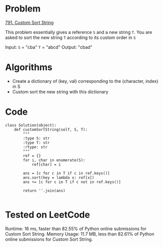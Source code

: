 # Problem
[791. Custom Sort String](https://leetcode.com/problems/custom-sort-string/)

This problem essentially gives a reference `S` and a new string `T`. You are asked to sort the new string `T` according to its custom order in `S` 

Input:
`S` = "cba"
`T` = "abcd"
Output: "cbad"

# Algorithms
* Create a dictionary of (key, val) corresponding to the (character, index) in S 
* Custom sort the new string with this dictionary

# Code

```
class Solution(object):
    def customSortString(self, S, T):
        """
        :type S: str
        :type T: str
        :rtype: str
        """
        ref = {}
        for i, char in enumerate(S):
            ref[char] = i
            
        ans = [c for c in T if c in ref.keys()]
        ans.sort(key = lambda x: ref[x])
        ans += [c for c in T if c not in ref.keys()]
        
        return ''.join(ans)
            
```

# Tested on LeetCode
Runtime: 16 ms, faster than 82.55% of Python online submissions for Custom Sort String.
Memory Usage: 11.7 MB, less than 82.61% of Python online submissions for Custom Sort String.
